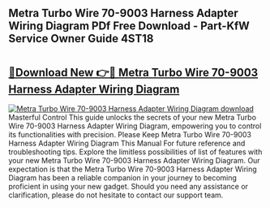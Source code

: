 ## Metra Turbo Wire 70-9003 Harness Adapter Wiring Diagram PDf Free Download - Part-KfW Service Owner Guide 4ST18

# <h2><a href="http://dfu66w.blite.top/?on=Metra+Turbo+Wire+70-9003+Harness+Adapter+Wiring+Diagram">🔗Download New 👉🔴 Metra Turbo Wire 70-9003 Harness Adapter Wiring Diagram</a></h2>

[![Metra Turbo Wire 70-9003 Harness Adapter Wiring Diagram download](https://i.imgur.com/lujVjoI.png)](http://dfu66w.blite.top/?on=Metra+Turbo+Wire+70-9003+Harness+Adapter+Wiring+Diagram)
Masterful Control This guide unlocks the secrets of your new Metra Turbo Wire 70-9003 Harness Adapter Wiring Diagram, empowering you to control its functionalities with precision. Please Keep Metra Turbo Wire 70-9003 Harness Adapter Wiring Diagram This Manual For future reference and troubleshooting tips. Explore the limitless possibilities of list of features with your new Metra Turbo Wire 70-9003 Harness Adapter Wiring Diagram. Our expectation is that the Metra Turbo Wire 70-9003 Harness Adapter Wiring Diagram has been a reliable companion in your journey to becoming proficient in using your new gadget. Should you need any assistance or clarification, please do not hesitate to contact our support team.
